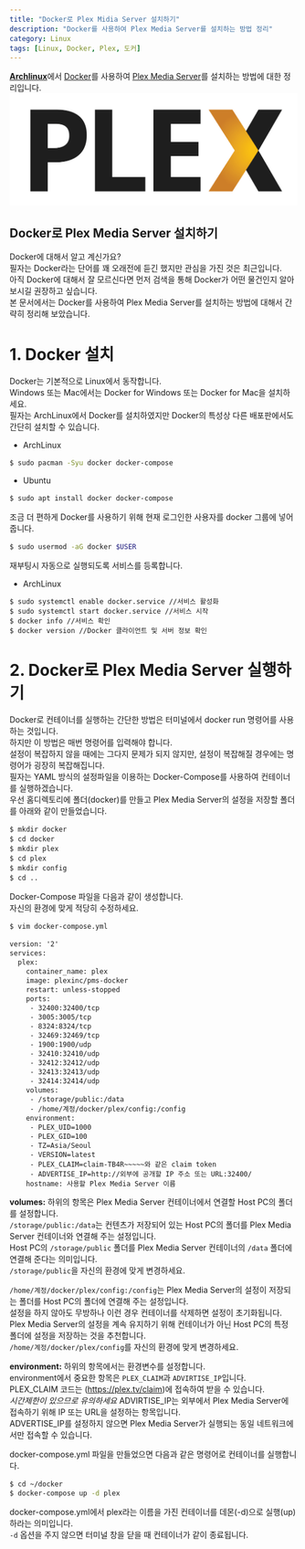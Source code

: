 ```yaml
---
title: "Docker로 Plex Midia Server 설치하기"
description: "Docker를 사용하여 Plex Media Server를 설치하는 방법 정리"
category: Linux
tags: [Linux, Docker, Plex, 도커]
---
```


[**Archlinux**](https://archlinux.org)에서 [Docker](https://www.docker.com/)를 사용하여 [Plex Media Server](https://www.plex.tv/)를 설치하는 방법에 대한 정리입니다.  
![Plex Logo](/assets/images/plex-logo.png)



## Docker로 Plex Media Server 설치하기  

Docker에 대해서 알고 계신가요?  
필자는 Docker라는 단어를 꽤 오래전에 듣긴 했지만 관심을 가진 것은 최근입니다.  
아직 Docker에 대해서 잘 모르신다면 먼저 검색을 통해 Docker가 어떤 물건인지 알아보시길 권장하고 싶습니다.  
본 문서에서는 Docker를 사용하여 Plex Media Server를 설치하는 방법에 대해서 간략히 정리해 보았습니다.  



# 1. Docker 설치  

Docker는 기본적으로 Linux에서 동작합니다.  
Windows 또는 Mac에서는 Docker for Windows 또는 Docker for Mac을 설치하세요.  
필자는 ArchLinux에서 Docker를 설치하였지만 Docker의 특성상 다른 배포판에서도 간단히 설치할 수 있습니다.  

- ArchLinux
```bash
$ sudo pacman -Syu docker docker-compose
```

- Ubuntu
```bash
$ sudo apt install docker docker-compose
```


조금 더 편하게 Docker를 사용하기 위해 현재 로그인한 사용자를 docker 그룹에 넣어줍니다.  
```bash
$ sudo usermod -aG docker $USER
```


재부팅시 자동으로 실행되도록 서비스를 등록합니다.  
- ArchLinux
```bash
$ sudo systemctl enable docker.service //서비스 활성화
$ sudo systemctl start docker.service //서비스 시작
$ docker info //서비스 확인
$ docker version //Docker 클라이언트 및 서버 정보 확인
```



# 2. Docker로 Plex Media Server 실행하기  

Docker로 컨테이너를 실행하는 간단한 방법은 터미널에서 docker run 명령어를 사용하는 것입니다.  
하지만 이 방법은 매번 명령어를 입력해야 합니다.  
설정이 복잡하지 않을 때에는 그다지 문제가 되지 않지만, 설정이 복잡해질 경우에는 명령어가 굉장히 복잡해집니다.  
필자는 YAML 방식의 설정파일을 이용하는 Docker-Compose를 사용하여 컨테이너를 실행하겠습니다.  
우선 홈디렉토리에 폴더(docker)를 만들고 Plex Media Server의 설정을 저장할 폴더를 아래와 같이 만들었습니다.  
```bash
$ mkdir docker
$ cd docker
$ mkdir plex
$ cd plex
$ mkdir config
$ cd ..
```


Docker-Compose 파일을 다음과 같이 생성합니다.  
자신의 환경에 맞게 적당히 수정하세요.  
```bash
$ vim docker-compose.yml
```

```
version: '2'
services:
  plex:
    container_name: plex
    image: plexinc/pms-docker
    restart: unless-stopped
    ports:
     - 32400:32400/tcp
     - 3005:3005/tcp
     - 8324:8324/tcp
     - 32469:32469/tcp
     - 1900:1900/udp
     - 32410:32410/udp
     - 32412:32412/udp
     - 32413:32413/udp
     - 32414:32414/udp
    volumes:
     - /storage/public:/data
     - /home/계정/docker/plex/config:/config
    environment:
     - PLEX_UID=1000
     - PLEX_GID=100
     - TZ=Asia/Seoul
     - VERSION=latest
     - PLEX_CLAIM=claim-TB4R~~~~~와 같은 claim token
     - ADVERTISE_IP=http://외부에 공개할 IP 주소 또는 URL:32400/
    hostname: 사용할 Plex Media Server 이름
```

**volumes:** 하위의 항목은 Plex Media Server 컨테이너에서 연결할 Host PC의 폴더를 설정합니다.  
`/storage/public:/data`는 컨텐츠가 저장되어 있는 Host PC의 폴더를 Plex Media Server 컨테이너와 연결해 주는 설정입니다.  
Host PC의 `/storage/public` 폴더를 Plex Media Server 컨테이너의 `/data` 폴더에 연결해 준다는 의미입니다.  
`/storage/public`을 자신의 환경에 맞게 변경하세요.  

`/home/계정/docker/plex/config:/config`는 Plex Media Server의 설정이 저장되는 폴더를 Host PC의 폴더에 연결해 주는 설정입니다.  
설정을 하지 않아도 무방하나 이런 경우 컨테이너를 삭제하면 설정이 초기화됩니다.  
Plex Media Server의 설정을 계속 유지하기 위해 컨테이너가 아닌 Host PC의 특정 폴더에 설정을 저장하는 것을 추천합니다.  
`/home/계정/docker/plex/config`를 자신의 환경에 맞게 변경하세요.  

**environment:** 하위의 항목에서는 환경변수를 설정합니다.  
environment에서 중요한 항목은 `PLEX_CLAIM`과 `ADVIRTISE_IP`입니다.  
PLEX_CLAIM 코드는 (https://plex.tv/claim)에 접속하여 받을 수 있습니다.  
*시간제한이 있으므로 유의하세요*
ADVIRTISE_IP는 외부에서 Plex Media Server에 접속하기 위해 IP 또는 URL을 설정하는 항목입니다.  
ADVERTISE_IP를 설정하지 않으면 Plex Media Server가 실행되는 동일 네트워크에서만 접속할 수 있습니다.  

docker-compose.yml 파일을 만들었으면 다음과 같은 명령어로 컨테이너를 실행합니다.  
```bash
$ cd ~/docker
$ docker-compose up -d plex
```

docker-compose.yml에서 plex라는 이름을 가진 컨테이너를 데몬(-d)으로 실행(up)하라는 의미입니다.  
`-d` 옵션을 주지 않으면 터미널 창을 닫을 때 컨테이너가 같이 종료됩니다.  
